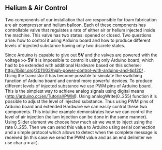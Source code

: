 ## Helium & Air Control
Two components of our installation that are responsible for foam fabrication are air compressor and helium balloon. Each of these components has controllable valve that regulates a rate of either air or helium injected inside the machine. This valve has two states: opened or closed. Two questions arise: how to control it using Arduino board and how to produce different levels of injected substance having only two discrete states.

Since Arduino is capable to give out **5V** and the valves are powered with the voltage **>> 5V** it is impossible to control it using only Arduino board, which had to be extended with additional Hardware based on this scheme: http://bildr.org/2011/03/high-power-control-with-arduino-and-tip120/ . Using the transistor it has become possible to simulate the switching function of Arduino board and control more powerful devices.
To produce different levels of injected substance we use PWM pins of Arduino board. This is the simplest way to achieve analog signals using digital means (http://arduino.cc/en/Tutorial/PWM). Using analogWrite(0..255) function it is possible to adjust the level of injected substance. Thus using PWM pins of Arduino board and extended Hardware we can easily control these two components.
This intuitive example demonstrates how we can control the level of air injection (helium injection can be done in the same manner). Using Slider element we choose how much air we want to inject using the rate 0..255. Then we can send this value to Arduino using serial connection and a simple protocol which allows to detect when the complete message is received (in this case we send the PWM value and as an end delimiter we use char a = air).
